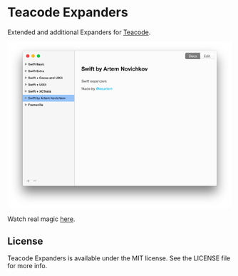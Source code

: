 # Teacode Expanders

Extended and additional Expanders for [Teacode](http://www.apptorium.com/teacode).
<p align="center">
<img src=".github/screenshot.png" />
</p>

Watch real magic [here](https://www.youtube.com/watch?v=v9vG_o5uD5k).

## License

Teacode Expanders is available under the MIT license. See the LICENSE file for more info.
